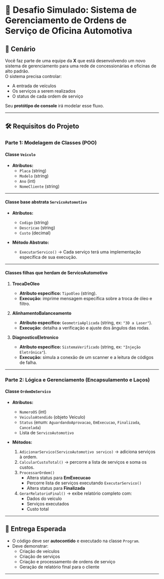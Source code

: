 # 🚗 Desafio Simulado: Sistema de Gerenciamento de Ordens de Serviço de Oficina Automotiva  

## 📌 Cenário  
Você faz parte de uma equipe da **X** que está desenvolvendo um novo sistema de gerenciamento para uma rede de concessionárias e oficinas de alto padrão.  
O sistema precisa controlar:  
- A entrada de veículos  
- Os serviços a serem realizados  
- O status de cada ordem de serviço  

Seu **protótipo de console** irá modelar esse fluxo.  

---

## 🛠️ Requisitos do Projeto  

### **Parte 1: Modelagem de Classes (POO)**  

#### Classe `Veiculo`  
- **Atributos:**  
  - `Placa` (string)  
  - `Modelo` (string)  
  - `Ano` (int)  
  - `NomeCliente` (string)  

---

#### Classe base abstrata `ServicoAutomotivo`  
- **Atributos:**  
  - `Codigo` (string)  
  - `Descricao` (string)  
  - `Custo` (decimal)  

- **Método Abstrato:**  
  - `ExecutarServico()` → Cada serviço terá uma implementação específica de sua execução.  

---

#### Classes filhas que **herdam de ServicoAutomotivo**  

1. **TrocaDeOleo**  
   - **Atributo específico:** `TipoOleo` (string).  
   - **Execução:** imprime mensagem específica sobre a troca de óleo e filtro.  

2. **AlinhamentoBalanceamento**  
   - **Atributo específico:** `GeometriaAplicada` (string, ex: `"3D a Laser"`).  
   - **Execução:** detalha a verificação e ajuste dos ângulos das rodas.  

3. **DiagnosticoEletronico**  
   - **Atributo específico:** `SistemaVerificado` (string, ex: `"Injeção Eletrônica"`).  
   - **Execução:** simula a conexão de um scanner e a leitura de códigos de falha.  

---

### **Parte 2: Lógica e Gerenciamento (Encapsulamento e Laços)**  

#### Classe `OrdemDeServico`  
- **Atributos:**  
  - `NumeroOS` (int)  
  - `VeiculoAtendido` (objeto Veiculo)  
  - `Status` (enum: `AguardandoAprovacao`, `EmExecucao`, `Finalizada`, `Cancelada`)  
  - Lista de `ServicoAutomotivo`  

- **Métodos:**  
  1. `AdicionarServico(ServicoAutomotivo servico)` → adiciona serviços à ordem.  
  2. `CalcularCustoTotal()` → percorre a lista de serviços e soma os custos.  
  3. `ProcessarOrdem()`  
     - Altera status para **EmExecucao**  
     - Percorre lista de serviços executando `ExecutarServico()`  
     - Altera status para **Finalizada**  
  4. `GerarRelatorioFinal()` → exibe relatório completo com:  
     - Dados do veículo  
     - Serviços executados  
     - Custo total  

---

## 🎯 Entrega Esperada  

- O código deve ser **autocontido** e executado na classe `Program`.  
- Deve demonstrar:  
  - Criação de veículos  
  - Criação de serviços  
  - Criação e processamento de ordens de serviço  
  - Geração de relatório final para o cliente  

---
